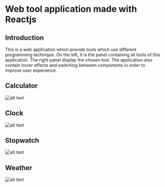 # Web tool application made with Reactjs

## Introduction
This is a web application which provide tools which use different programming technique. On the left, it is the panel containing all tools of this application. The right panel display the chosen tool. The application also contain hover effects and switching between components in order to improve user experience.

## Calculator

![alt text](https://github.com/jason2468087/ReactWebTools/blob/main/result/Web%20Tool%20Calculator.png?raw=true)

## Clock

![alt text](https://github.com/jason2468087/ReactWebTools/blob/main/result/Web%20Tool%20Clock.png?raw=true)

## Stopwatch

![alt text](https://github.com/jason2468087/ReactWebTools/blob/main/result/Web%20Tool%20Stopwatch.png?raw=true)

## Weather

![alt text](https://github.com/jason2468087/ReactWebTools/blob/main/result/Web%20Tool%20Weather.png?raw=true)
